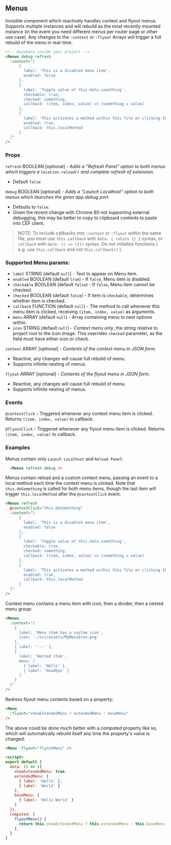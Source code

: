 ## Menus

Invisible component which reactively handles context and flyout menus. Supports multiple instances and will rebuild as the most recently mounted instance (in the event you need different menus per router page or other use case). Any changes to the `:context` or `:flyout` Arrays will trigger a full rebuild of the menu in real-time.

```html
<!-- Anywhere inside your project -->
<Menus debug refresh
  :context="[
      {
        label: 'This is a disabled menu item',
        enabled: false
      },
      {
        label: 'Toggle value of this.data.something',
        checkable: true,
        checked: something,
        callback: (item, index, value) => (something = value)
      },
      {
        label: 'This activates a method within this file on clicking this item',
        enabled: true,
        callback: this.localMethod
      }
  ]"
/>
```

### Props

`refresh` BOOLEAN [optional] - _Adds a "Refresh Panel" option to both menus which triggers a `location.reload()` and complete refresh of extension._
  - Default `false`

`debug` BOOLEAN [optional] - _Adds a "Launch Localhost" option to both menus which launches the given app debug port._
  - Defaults to `false`.
  - Given the recent change with Chrome 80 not supporting external debugging, this may be better to copy to clipboard contents to paste into CEF client.

> NOTE: To include callbacks into `:context` or `:flyout` within the same file, you must use `this.callback` with `data: { return {} }` syntax, or `callback` with `data: () => ({})` syntax. Do not initialize functions ( e.g. use `this.callback` and not `this.callback()` ).

### Supported Menu params:

- `label` STRING (default `null`) - Text to appear on Menu item.
- `enabled` BOOLEAN (default `true`) - If `false`, Menu item is disabled.
- `checkable` BOOLEAN (default `false`) - If `false`, Menu item cannot be checked.
- `checked` BOOLEAN (default `false`) - If item is `checkable`, determines whether item is checked.
- `callback` FUNCTION (default `null`) - The method to call whenever this menu item is clicked, receiving `(item, index, value)` as arguments.
- `menu` ARRAY (default `null`) - Array containing menu to nest options within.
- `icon` STRING (default `null`) - _Context menu only_, the string relative to project root to the icon image. This overrides `checked` parameter, as the field must have either icon or check.

`context` ARRAY [optional] - _Contents of the context menu in JSON form._
  
  - Reactive, any changes will cause full rebuild of menu.
  - Supports infinite nesting of menus.

`flyout` ARRAY [optional] - _Contents of the flyout menu in JSON form._

  - Reactive, any changes will cause full rebuild of menu.
  - Supports infinite nesting of menus.


### Events

`@contextClick` - Triggered whenever any context menu item is clicked. Returns `(item, index, value)` to callback.

`@flyoutClick` - Triggered whenever any flyout menu item is clicked. Returns `(item, index, value)` to callback.

### Examples

Menus contain only `Launch Localhost` and `Reload Panel`:

```html
  <Menus refresh debug />
```

Menus contain reload and a custom context menu, passing an event to a local method each time the context menu is clicked. Note that `this.doSomething` is called for both menu items, though the last item will trigger `this.localMethod` after the `@contextClick` event.
```html
<Menus refresh
  @contextClick="this.doSomething"
  :context="[
      {
        label: 'This is a disabled menu item',
        enabled: false
      },
      {
        label: 'Toggle value of this.data.something',
        checkable: true,
        checked: something,
        callback: (item, index, value) => (something = value)
      },
      {
        label: 'This activates a method within this file on clicking this item',
        enabled: true,
        callback: this.localMethod
      }
  ]"
/>
```

Context menu contains a menu item with icon, then a divider, then a nested menu group:

```html
<Menus
  :context="[
    {
      label: 'Menu item has a custom icon',
      icon: './src/assets/MyMenuIcon.png'
    },
    { label: '---' },
    {
      label: 'Nested item',
      menu: [
        { label: 'Hello' },
        { label: 'Goodbye' }
      ]
    }
  ]"
/>
```

Redress flyout menu contents based on a property:

```html
<Menu 
  :flyout="showExtendedMenu ? extendedMenu : baseMenu"
/>
```

The above could be done much better with a computed property like so, which will automatically rebuild itself any time the property's value is changed:


```html
<Menu :flyout="flyoutMenu" />
```

```html
<script>
export default {
  data: () => ({
    showExtendedMenu: true,
    extendedMenu: [
      { label: 'Hello' },
      { label: 'World' }
    ],
    baseMenu: [
      { label: 'Hello World' }
    ]
  }),
  computed: {
    flyoutMenu() {
      return this.showExtendedMenu ? this.extendedMenu : this.baseMenu,
    },
  }
}
```